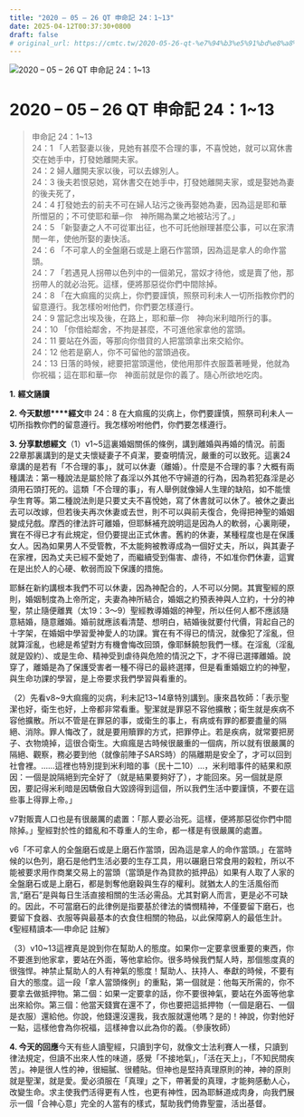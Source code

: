 ```yaml
---
title: "2020 – 05 – 26 QT 申命記 24：1~13"
date: 2025-04-12T00:37:30+0800
draft: false
# original_url: https://cmtc.tw/2020-05-26-qt-%e7%94%b3%e5%91%bd%e8%a8%98-24%ef%bc%9a113
---
```


![2020 – 05 – 26 QT 申命記 24：1\~13](/images/qt.jpg   "2020 – 05 – 26 QT 申命記 24：1\~13")

# 2020 – 05 – 26 QT 申命記 24：1\~13

> 申命記 24：1\~13  
> 24：1 「人若娶妻以後，見她有甚麼不合理的事，不喜悅她，就可以寫休書交在她手中，打發她離開夫家。  
> 24：2 婦人離開夫家以後，可以去嫁別人。  
> 24：3 後夫若恨惡她，寫休書交在她手中，打發她離開夫家，或是娶她為妻的後夫死了，  
> 24：4 打發她去的前夫不可在婦人玷污之後再娶她為妻，因為這是耶和華所憎惡的；不可使耶和華─你　神所賜為業之地被玷污了。」  
> 24：5 「新娶妻之人不可從軍出征，也不可託他辦理甚麼公事，可以在家清閒一年，使他所娶的妻快活。  
> 24：6 「不可拿人的全盤磨石或是上磨石作當頭，因為這是拿人的命作當頭。  
> 24：7 「若遇見人拐帶以色列中的一個弟兄，當奴才待他，或是賣了他，那拐帶人的就必治死。這樣，便將那惡從你們中間除掉。  
> 24：8 「在大痲瘋的災病上，你們要謹慎，照祭司利未人一切所指教你們的留意遵行。我怎樣吩咐他們，你們要怎樣遵行。  
> 24：9 當記念出埃及後，在路上，耶和華─你　神向米利暗所行的事。  
> 24：10 「你借給鄰舍，不拘是甚麼，不可進他家拿他的當頭。  
> 24：11 要站在外面，等那向你借貸的人把當頭拿出來交給你。  
> 24：12 他若是窮人，你不可留他的當頭過夜。  
> 24：13 日落的時候，總要把當頭還他，使他用那件衣服蓋著睡覺，他就為你祝福；這在耶和華─你　神面前就是你的義了。隨心所欲地吃肉。

**1.** **經文誦讀**

**2. 今天默想****經文**申 24：8 在大痲瘋的災病上，你們要謹慎，照祭司利未人一切所指教你們的留意遵行。我怎樣吩咐他們，你們要怎樣遵行。

**3. 分享默想經文**（1）v1\~5這裏婚姻關係的條例，講到離婚與再婚的情況。前面22章那裏講到的是丈夫懷疑妻子不貞潔，要查明情況，嚴重的可以致死。這裏24章講的是若有「不合理的事」，就可以休妻（離婚）。什麼是不合理的事？大概有兩種講法：第一種說法是屬於除了姦淫以外其他不守婦道的行為，因為若犯姦淫是必須用石頭打死的。這類「不合理的事」，有人舉例就像婦人生理的缺陷，如不能懷孕生育等。第二種說法則是只要丈夫不喜悅她，寫了休書就可以休了。被休之妻出去可以改嫁，但若後夫再次休妻或去世，則不可以與前夫復合，免得把神聖的婚姻變成兒戲。摩西的律法許可離婚，但耶穌補充說明這是因為人的軟弱，心裏剛硬，實在不得已才有此規定，但仍要提出正式休書。舊約的休妻，某種程度也是在保護女人。因為如果男人不受管教，不太能夠被教導成為一個好丈夫，所以，與其妻子在家裡，因為丈夫已經不愛她了，而繼續受到傷害、虐待，不如准你們休妻，這實在是出於人的心硬、軟弱而設下保護的措施。

耶穌在新約講根本我們不可以休妻，因為神配合的，人不可以分開。其實聖經的原則，婚姻制度為上帝所定，夫妻為神所結合，婚姻之約預表神與人立約，十分的神聖，禁止隨便離異（太19：3～9）聖經教導婚姻的神聖，所以任何人都不應該隨意結婚，隨意離婚。婚前就應該看清楚、想明白，結婚後就要付代價，背起自己的十字架，在婚姻中學習愛神愛人的功課。實在有不得已的情況，就像犯了淫亂，但就算淫亂，也總是希望對方有機會悔改回頭，像耶穌饒恕我們一樣。在淫亂（淫亂就是毀約）、或是生命、精神受到虐待與危險的情況之下，才不得已選擇離婚。說穿了，離婚是為了保護受害者一種不得已的最終選擇，但是看重婚姻立約的神聖，與生命功課的學習，是上帝要求我們學習與看重的。

（2）先看v8\~9大痲瘋的災病，利未記13\~14章特別講到。康來昌牧師：「表示聖潔也好，衛生也好，上帝都非常看重。聖潔就是罪惡不容他擴散；衛生就是疾病不容他擴散。所以不管是在罪惡的事，或衛生的事上，有病或有罪的都要盡量的隔絕、消除。罪人悔改了，就是要用贖罪的方式，把罪停止。若是疾病，就常要把房子、衣物燒掉，這很合衛生。大痲瘋是古時候很嚴重的一個病，所以就有很嚴厲的隔絕、觀察，務必要到他（就像前陣子SARS時）的隔離期是安全了，才可以回到社會裡。……這裡也特別提到米利暗的事（民十二10）…，米利暗事件的結果和原因：一個是說隔絕到完全好了（就是結果要夠好了），才能回來。另一個就是原因，要記得米利暗是因驕傲自大毀謗得到這個，所以我們生活中要謹慎，不要在這些事上得罪上帝。」

v7對販賣人口也是有很嚴厲的處置：「那人要必治死。這樣，便將那惡從你們中間除掉。」聖經對於性的錯亂和不尊重人的生命，都一樣是有很嚴厲的處置。

v6「不可拿人的全盤磨石或是上磨石作當頭，因為這是拿人的命作當頭。」在當時候的以色列，磨石是他們生活必要的生存工具，用以碾磨日常食用的榖粒，所以不能被要求用作商業交易上的當頭（當頭是作為貸款的抵押品）如果有人取了人家的全盤磨石或是上磨石，都是剝奪他磨穀與生存的權利。就猶太人的生活風俗而言,“磨石”是與每日生活直接相關的生活必需品。尤其對窮人而言，更是必不可缺的。因此，不可當磨石的此律例是指要基於律法的憐憫精神，不僅要留下磨石，也要留下食器、衣服等與最基本的衣食住相關的物品，以此保障窮人的最低生計。《聖經精讀本──申命記 註解》

（3）v10\~13這裡真是說到你在幫助人的態度。如果你一定要拿很重要的東西，你不要進到他家拿，要站在外面，等他拿給你。很多時候我們幫人時，那個態度真的很強悍。神禁止幫助人的人有神氣的態度！幫助人、扶持人、奉獻的時候，不要有自大的態度。這一段「拿人當頭條例」的重點，第一個就是：他每天所需的，你不要拿去做抵押物。第二個：如果一定要拿的話，你不要很神氣，要站在外面等他拿出來給你。第三個：他當天錢實在還不了，你也要把這抵押物（一個是磨石、一個是衣服）還給他。你說，他錢還沒還我，我衣服就還他嗎？是的！神說，你對他好一點，這樣他會為你祝福，這樣神會以此為你的義。（參康牧師）

**4. 今天的回應**今天有些人讀聖經，只讀到字句，就像文士法利賽人一樣，只讀到律法規定，但讀不出來人性的味道，感覺「不接地氣」，「活在天上」，「不知民間疾苦」。神是很人性的神，很細膩、很體貼。但神也是堅持真理原則的神，神的原則就是聖潔，就是愛。愛必須服在「真理」之下，帶著愛的真理，才能夠感動人心，改變生命。求主使我們活得更有人性，也更有神性，因為耶穌道成肉身，向我們展示一個「合神心意」完全的人當有的樣式，幫助我們倚靠聖靈，活出基督。